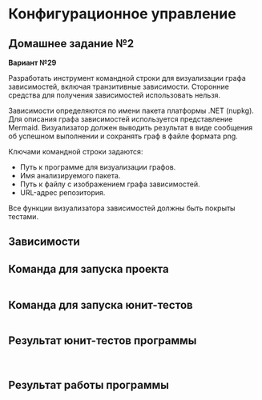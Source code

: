 # Конфигурационное управление

## Домашнее задание №2

**Вариант №29**

Разработать инструмент командной строки для визуализации графа зависимостей, включая транзитивные зависимости. Сторонние средства для получения зависимостей использовать нельзя.

Зависимости определяются по имени пакета платформы .NET (nupkg). Для описания графа зависимостей используется представление Mermaid. Визуализатор должен выводить результат в виде сообщения об успешном выполнении и сохранять граф в файле формата png.

Ключами командной строки задаются:
* Путь к программе для визуализации графов.
* Имя анализируемого пакета.
* Путь к файлу с изображением графа зависимостей.
* URL-адрес репозитория.

Все функции визуализатора зависимостей должны быть покрыты тестами.

## Зависимости

## Команда для запуска проекта
```

```
## Команда для запуска юнит-тестов
```

```

## Результат юнит-тестов программы

![]()
![]()
![]()

## Результат работы программы

![]()
